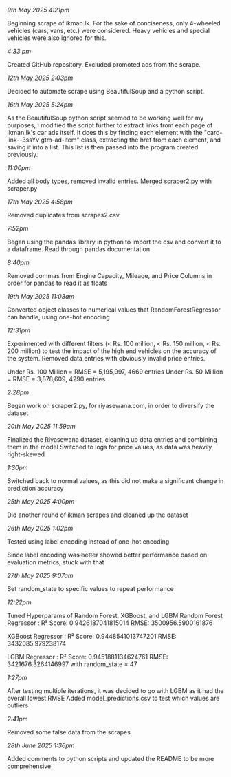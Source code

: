 *9th May 2025 4:21pm*

Beginning scrape of ikman.lk. For the sake of conciseness, only 4-wheeled vehicles (cars, vans, etc.) were considered. Heavy vehicles and special vehicles were also ignored for this. 

*4:33 pm* 

Created GitHub repository. Excluded promoted ads from the scrape. 

*12th May 2025 2:03pm*

Decided to automate scrape using BeautifulSoup and a python script.

*16th May 2025 5:24pm* 

As the BeautifulSoup python script seemed to be working well for my purposes, I modified the script further to extract links from each page of ikman.lk's car ads itself. It does this by finding each element with the "card-link--3ssYv gtm-ad-item" class, extracting the href from each element, and saving it into a list. This list is then passed into the program created previously. 

*11:00pm*

Added all body types, removed invalid entries. Merged scraper2.py with scraper.py

*17th May 2025 4:58pm*

Removed duplicates from scrapes2.csv

*7:52pm* 

Began using the pandas library in python to import the csv and convert it to a dataframe. Read through pandas documentation

*8:40pm*

Removed commas from Engine Capacity, Mileage, and Price Columns in order for pandas to read it as floats

*19th May 2025 11:03am*

Converted object classes to numerical values that RandomForestRegressor can handle, using one-hot encoding

*12:31pm* 

Experimented with different filters (< Rs. 100 million, < Rs. 150 million, < Rs. 200 million) to test the impact of the high end vehicles on the accuracy of the system. Removed data entries with obviously invalid price entries.

Under Rs. 100 Million = RMSE = 5,195,997, 4669 entries
Under Rs. 50 Million = RMSE = 3,878,609, 4290 entries

*2:28pm*

Began work on scraper2.py, for riyasewana.com, in order to diversify the dataset

*20th May 2025 11:59am*

Finalized the Riyasewana dataset, cleaning up data entries and combining them in the model
Switched to logs for price values, as data was heavily right-skewed

*1:30pm*

Switched back to normal values, as this did not make a significant change in prediction accuracy

*25th May 2025 4:00pm*

Did another round of ikman scrapes and cleaned up the dataset 

*26th May 2025 1:02pm*

Tested using label encoding instead of one-hot encoding

Since label encoding ~~was better~~ showed better performance based on evaluation metrics, stuck with that

*27th May 2025 9:07am* 

Set random_state to specific values to repeat performance

*12:22pm* 

Tuned Hyperparams of Random Forest, XGBoost, and LGBM
Random Forest Regressor : 
R² Score: 0.9426187041815014
RMSE: 3500956.5900161876

XGBoost Regressor : 
R² Score: 0.9448541013747201
RMSE: 3432085.979238174

LGBM Regressor : 
R² Score: 0.9451881134624761
RMSE: 3421676.3264146997
with random_state = 47

*1:27pm*

After testing multiple iterations, it was decided to go with LGBM as it had the overall lowest RMSE
Added model_predictions.csv to test which values are outliers

*2:41pm*

Removed some false data from the scrapes

*28th June 2025 1:36pm*

Added comments to python scripts and updated the README to be more comprehensive